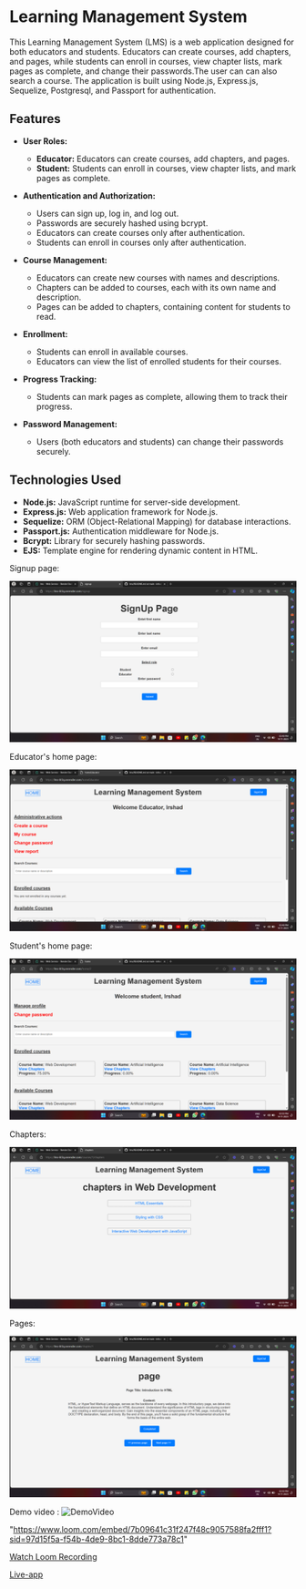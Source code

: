 # Learning Management System

This Learning Management System (LMS) is a web application designed for both educators and students. Educators can create courses, add chapters, and pages, while students can enroll in courses, view chapter lists, mark pages as complete, and change their passwords.The user can can also search a course. The application is built using Node.js, Express.js, Sequelize, Postgresql, and Passport for authentication.

## Features

- **User Roles:**
  - **Educator:** Educators can create courses, add chapters, and pages.
  - **Student:** Students can enroll in courses, view chapter lists, and mark pages as complete.

- **Authentication and Authorization:**
  - Users can sign up, log in, and log out.
  - Passwords are securely hashed using bcrypt.
  - Educators can create courses only after authentication.
  - Students can enroll in courses only after authentication.

- **Course Management:**
  - Educators can create new courses with names and descriptions.
  - Chapters can be added to courses, each with its own name and description.
  - Pages can be added to chapters, containing content for students to read.

- **Enrollment:**
  - Students can enroll in available courses.
  - Educators can view the list of enrolled students for their courses.

- **Progress Tracking:**
  - Students can mark pages as complete, allowing them to track their progress.

- **Password Management:**
  - Users (both educators and students) can change their passwords securely.

## Technologies Used

- **Node.js:** JavaScript runtime for server-side development.
- **Express.js:** Web application framework for Node.js.
- **Sequelize:** ORM (Object-Relational Mapping) for database interactions.
- **Passport.js:** Authentication middleware for Node.js.
- **Bcrypt:** Library for securely hashing passwords.
- **EJS:** Template engine for rendering dynamic content in HTML.

Signup page:

![signup](https://github.com/irshad2k2/lms/blob/main/signup_lms.png)


Educator's home page:

![homeEducator](https://github.com/irshad2k2/lms/blob/main/homeEducator_lms.png)


Student's home page:

![homeStudent](https://github.com/irshad2k2/lms/blob/main/home_lms.png)


Chapters:

![chapters](https://github.com/irshad2k2/lms/blob/main/chapters_lms.png)


Pages:

![pages](https://github.com/irshad2k2/lms/blob/main/page_lms.png)



Demo video :
![DemoVideo](https://www.loom.com/embed/7b09641c31f247f48c9057588fa2fff1?sid=97d15f5a-f54b-4de9-8bc1-8dde773a78c1)

"https://www.loom.com/embed/7b09641c31f247f48c9057588fa2fff1?sid=97d15f5a-f54b-4de9-8bc1-8dde773a78c1"


[Watch Loom Recording](https://www.loom.com/share/7b09641c31f247f48c9057588fa2fff1?sid=21cac794-3834-4e09-81f8-56d18f87acf2)


[Live-app](https://lms-6t3q.onrender.com)

